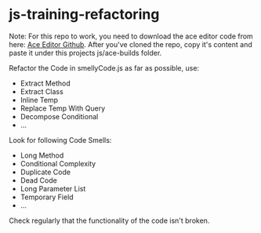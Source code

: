 # js-training-refactoring

Note: For this repo to work, you need to download the ace editor code from here: [Ace Editor Github](https://github.com/ajaxorg/ace-builds). After you've cloned the repo, copy it's content and paste it under this projects js/ace-builds folder.

Refactor the Code in smellyCode.js as far as possible, use:
- Extract Method
- Extract Class
- Inline Temp
- Replace Temp With Query
- Decompose Conditional
- ...

Look for following Code Smells:
- Long Method
- Conditional Complexity
- Duplicate Code
- Dead Code
- Long Parameter List
- Temporary Field
- ...

Check regularly that the functionality of the code isn't broken.
